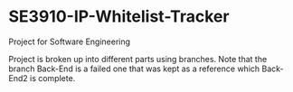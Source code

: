 # SE3910-IP-Whitelist-Tracker
Project for Software Engineering

Project is broken up into different parts using branches.
Note that the branch Back-End is a failed one that was kept as a reference which Back-End2 is complete.

